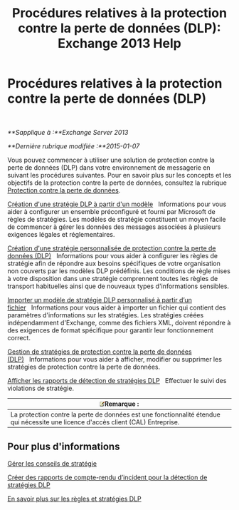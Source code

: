 ﻿---
title: 'Procédures relatives à la protection contre la perte de données (DLP): Exchange 2013 Help'
TOCTitle: Procédures relatives à la protection contre la perte de données (DLP)
ms:assetid: e2f575aa-552e-4dcc-8d7b-1ffd697d67df
ms:mtpsurl: https://technet.microsoft.com/fr-fr/library/JJ657736(v=EXCHG.150)
ms:contentKeyID: 50479432
ms.date: 04/24/2018
mtps_version: v=EXCHG.150
ms.translationtype: HT
---

# Procédures relatives à la protection contre la perte de données (DLP)

 

_**Sapplique à :**Exchange Server 2013_

_**Dernière rubrique modifiée :**2015-01-07_

Vous pouvez commencer à utiliser une solution de protection contre la perte de données (DLP) dans votre environnement de messagerie en suivant les procédures suivantes. Pour en savoir plus sur les concepts et les objectifs de la protection contre la perte de données, consultez la rubrique [Protection contre la perte de données](technical-overview-of-dlp-data-loss-prevention-in-exchange.md).

[Création d'une stratégie DLP à partir d'un modèle](how-to-new-dlp-data-loss-prevention-policy-template.md)   Informations pour vous aider à configurer un ensemble préconfiguré et fourni par Microsoft de règles de stratégies. Les modèles de stratégie constituent un moyen facile de commencer à gérer les données des messages associées à plusieurs exigences légales et réglementaires.

[Création d'une stratégie personnalisée de protection contre la perte de données (DLP)](create-a-custom-dlp-policy-exchange-2013-help.md)   Informations pour vous aider à configurer les règles de stratégie afin de répondre aux besoins spécifiques de votre organisation non couverts par les modèles DLP prédéfinis. Les conditions de règle mises à votre disposition dans une stratégie comprennent toutes les règles de transport habituelles ainsi que de nouveaux types d'informations sensibles.

[Importer un modèle de stratégie DLP personnalisé à partir d’un fichier](import-a-custom-dlp-policy-template-from-a-file-exchange-2013-help.md)   Informations pour vous aider à importer un fichier qui contient des paramètres d'informations sur les stratégies. Les stratégies créées indépendamment d'Exchange, comme des fichiers XML, doivent répondre à des exigences de format spécifique pour garantir leur fonctionnement correct.

[Gestion de stratégies de protection contre la perte de données (DLP)](manage-dlp-policies-exchange-2013-help.md)   Informations pour vous aider à afficher, modifier ou supprimer les stratégies de protection contre la perte de données.

[Afficher les rapports de détection de stratégies DLP](view-dlp-policy-detection-reports-exchange-2013-help.md)   Effectuer le suivi des violations de stratégie.

<table>
<thead>
<tr class="header">
<th><img src="images/JJ159664.note(EXCHG.150).gif" title="Remarque" alt="Remarque" />Remarque :</th>
</tr>
</thead>
<tbody>
<tr class="odd">
<td>La protection contre la perte de données est une fonctionnalité étendue qui nécessite une licence d'accès client (CAL) Entreprise.</td>
</tr>
</tbody>
</table>


## Pour plus d'informations

[Gérer les conseils de stratégie](how-to-configure-and-manage-policy-tips-a-dlp-feature-exchange.md)

[Créer des rapports de compte-rendu d’incident pour la détection de stratégies DLP](create-incident-reports-for-dlp-policy-detections-exchange-2013-help.md)

[En savoir plus sur les règles et stratégies DLP](https://technet.microsoft.com/fr-fr/library/jj156481\(v=exchg.150\))

